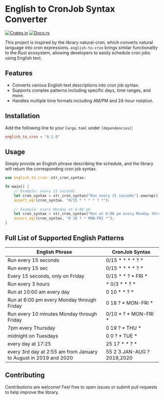 # English to CronJob Syntax Converter
[![Crates.io](https://img.shields.io/crates/v/english-to-cron.svg)](https://crates.io/crates/english-to-cron)
[![Docs.rs](https://docs.rs/english-to-cron/badge.svg)](https://docs.rs/english-to-cron)

This project is inspired by the library natural-cron, which converts natural language into cron expressions. `english-to-cron` brings similar functionality to the Rust ecosystem, allowing developers to easily schedule cron jobs using English text.


## Features

- Converts various English text descriptions into cron job syntax.
- Supports complex patterns including specific days, time ranges, and more.
- Handles multiple time formats including AM/PM and 24-hour notation.

## Installation

Add the following line to your `Cargo.toml` under `[dependencies]`:

```toml
english_to_cron = "0.1.0" 
```

## Usage
Simply provide an English phrase describing the schedule, and the library will return the corresponding cron job syntax.
```rust
use english_to_cron::str_cron_syntax;

fn main() {
    // Example: every 15 seconds
    let cron_syntax = str_cron_syntax("Run every 15 seconds").unwrap();
    assert_eq!(cron_syntax, "0/15 * * * * ? *");
    
    // Example: every Monday at 6:00 pm
    let cron_syntax = str_cron_syntax("Run at 6:00 pm every Monday through Friday").unwrap();
    assert_eq!(cron_syntax, "0 18 ? * MON-FRI *");
}
```

## Full List of Supported English Patterns

| English Phrase                                                   	| CronJob Syntax             	|
|------------------------------------------------------------------	|----------------------------	|
| Run every 15 seconds                                             	| 0/15 * * * * ? *           	|
| Run every 15 sec                                                 	| 0/15 * * * * ? *           	|
| Every 15 seconds, only on Friday                                 	| 0/15 * * ? * FRI *         	|
| Run every 3 hours                                                	| * 0/3 * * ? *              	|
| Run at 10:00 am every day                                        	| 0 10 * * ? *               	|
| Run at 6:00 pm every Monday through Friday                       	| 0 18 ? * MON-FRI *         	|
| Run every 10 minutes Monday through Friday                       	| 0/10 * ? * MON-FRI *       	|
| 7pm every Thursday                                               	| 0 19 ? * THU *             	|
| midnight on Tuesdays                                             	| 0 0 ? * TUE *              	|
| every day at 17:25                                               	| 25 17 * * ? *              	|
| every 3rd day at 2:55 am from January to August in 2019 and 2020 	| 55 2 3 JAN-AUG ? 2019,2020 	|

## Contributing
Contributions are welcome! Feel free to open issues or submit pull requests to help improve the library.